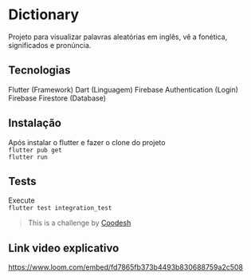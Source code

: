 # Dictionary
Projeto para visualizar palavras aleatórias em inglês, vê a fonética, significados e pronúncia.

## Tecnologias
Flutter (Framework)
Dart (Linguagem)
Firebase Authentication (Login)
Firebase Firestore (Database)

## Instalação
Após instalar o flutter e fazer o clone do projeto <br>
```flutter pub get``` <br>
```flutter run```

## Tests
Execute <br>
```flutter test integration_test```

>  This is a challenge by [Coodesh](https://coodesh.com/)

## Link video explicativo
https://www.loom.com/embed/fd7865fb373b4493b830688759a2c508
